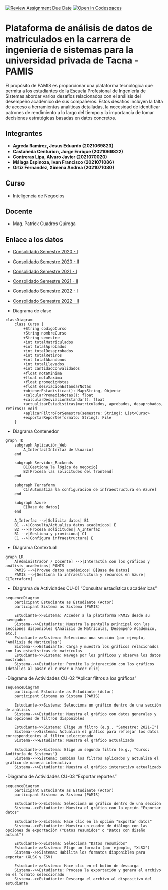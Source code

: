 [![Review Assignment Due Date](https://classroom.github.com/assets/deadline-readme-button-22041afd0340ce965d47ae6ef1cefeee28c7c493a6346c4f15d667ab976d596c.svg)](https://classroom.github.com/a/OKCDjH9I)
[![Open in Codespaces](https://classroom.github.com/assets/launch-codespace-2972f46106e565e64193e422d61a12cf1da4916b45550586e14ef0a7c637dd04.svg)](https://classroom.github.com/open-in-codespaces?assignment_repo_id=17472715)




#  Plataforma de análisis de datos de matriculados en la carrera de ingeniería de sistemas para la universidad privada de Tacna - PAMIS

El propósito de PAMIS es proporcionar una plataforma tecnológica que permita a los estudiantes de la Escuela Profesional de Ingeniería de Sistemas abordar varios desafíos relacionados con el análisis del desempeño académico de sus compañeros. Estos desafíos incluyen la falta de acceso a herramientas analíticas detalladas, la necesidad de identificar patrones de rendimiento a lo largo del tiempo y la importancia de tomar decisiones estratégicas basadas en datos concretos.

## Integrantes
- **Agreda Ramirez, Jesus Eduardo			(2021069823)** 
- **Castañeda Centurion, Jorge Enrique		(2021069822)** 
- **Contreras Lipa, Alvaro Javier			(2021070020)** 
- **Málaga Espinoza, Ivan Francisco		(2021071086)**
- **Ortiz Fernandez, Ximena Andrea			(2021071080)**

## Curso
- Inteligencia de Negocios

## Docente
- Mag. Patrick Cuadros Quiroga

## Enlace a los datos
-  [Consolidado Semestre 2020 - I](https://docs.google.com/spreadsheets/d/1cIg5tDGIJB3h0LbpFJx4EUgkOMIlYVMK/edit?usp=sharing&ouid=105683032286356296046&rtpof=true&sd=true)

-  [Consolidado Semestre 2020 - II](https://docs.google.com/spreadsheets/d/1eaYI-YMzZYpGdQ3vCbRQ28YCHEucd3Fi/edit?usp=sharing&ouid=105683032286356296046&rtpof=true&sd=true)

-  [Consolidado Semestre 2021 - I](https://docs.google.com/spreadsheets/d/1oR_VQalTpQ3ZywmnBypG0NKYe4vTw7sf/edit?usp=sharing&ouid=105683032286356296046&rtpof=true&sd=true)

-  [Consolidado Semestre 2021 - II](https://docs.google.com/spreadsheets/d/1x3-4pQaRQgEPI5ymfbOjxNAuNmJLEyI3/edit?usp=sharing&ouid=105683032286356296046&rtpof=true&sd=true)

-  [Consolidado Semestre 2022 - I](https://docs.google.com/spreadsheets/d/1rwH7N_DOPicpMzaNN9rf5wD1CHzeQA0E/edit?usp=sharing&ouid=105683032286356296046&rtpof=true&sd=true)

-  [Consolidado Semestre 2022 - II](https://docs.google.com/spreadsheets/d/10kJhI5DXXkWpJ0_mLp-LQxszpHnUWk9N/edit?usp=sharing&ouid=105683032286356296046&rtpof=true&sd=true)

- Diagrama de clase

```mermaid
classDiagram
    class Curso {
        +String codigoCurso
        +String nombreCurso
        +String semestre
        +int totalMatriculados
        +int totalAprobados
        +int totalDesaprobados
        +int totalRetiros
        +int totalAbandonos
        +int totalLlevados
        +int cantidadConvalidados
        +float notaMinima
        +float notaMaxima
        +float promedioNotas
        +float desviacionEstandarNotas
        +obtenerEstadisticas(): Map<String, Object>
        +calcularPromedioNotas(): float
        +calcularDesviacionEstandar(): float
        +actualizarEstadisticas(matriculados, aprobados, desaprobados, retiros): void
        +aplicarFiltroPorSemestre(semestre: String): List<Curso>
        +exportarReporte(formato: String): File
    }
```

- Diagrama Contenedor
```mermaid
graph TD
    subgraph Aplicación_Web
        A_Interfaz[Interfaz de Usuario]
    end

    subgraph Servidor_Backends
        B1[Gestiona la lógica de negocio]
        B2[Procesa las solicitudes del frontend]
    end

    subgraph Terraform
        C1[Automatiza la configuración de infraestructura en Azure]
    end

    subgraph Azure
        E[Base de datos]
    end

    A_Interfaz -->|Solicita datos| B1
    B1 -->|Consulta/Actualiza datos académicos| E
    B2 -->|Procesa solicitudes| A_Interfaz
    B1 -->|Gestiona y provisiona| C1
    C1 -->|Configura infraestructura| E

```

- Diagrama Contextual
```mermaid
graph LR
    A[Administrador / Docente] -->|Interactúa con los gráficos y análisis académicos| PAMIS
    PAMIS -->|Provee datos académicos| B[Base de Datos]
    PAMIS -->|Gestiona la infraestructura y recursos en Azure| C[Terraform]

```

- Diagrama de Actividades CU-01 “Consultar estadísticas académicas”
```mermaid
sequenceDiagram
    participant Estudiante as Estudiante (Actor)
    participant Sistema as Sistema (PAMIS)

    Estudiante->>Sistema: Acceder a la plataforma PAMIS desde su navegador
    Sistema-->>Estudiante: Muestra la pantalla principal con las secciones disponibles (Análisis de Matrículas, Desempeño Académico, etc.)
    Estudiante->>Sistema: Selecciona una sección (por ejemplo, "Análisis de Matrículas")
    Sistema-->>Estudiante: Carga y muestra los gráficos relacionados con las estadísticas de matrículas
    Estudiante->>Sistema: Navega por los gráficos y observa los datos mostrados
    Sistema-->>Estudiante: Permite la interacción con los gráficos (detalles al pasar el cursor o hacer clic)

```

-Diagrama de Actividades CU-02 “Aplicar filtros a los gráficos”
```mermaid
sequenceDiagram
    participant Estudiante as Estudiante (Actor)
    participant Sistema as Sistema (PAMIS)

    Estudiante->>Sistema: Selecciona un gráfico dentro de una sección de análisis
    Sistema-->>Estudiante: Muestra el gráfico con datos generales y las opciones de filtros disponibles

    Estudiante->>Sistema: Elige un filtro (e.g., "Semestre: 2021-I")
    Sistema-->>Sistema: Actualiza el gráfico para reflejar los datos correspondientes al filtro seleccionado
    Sistema-->>Estudiante: Muestra el gráfico actualizado

    Estudiante->>Sistema: Elige un segundo filtro (e.g., "Curso: Auditoría de Sistemas")
    Sistema-->>Sistema: Combina los filtros aplicados y actualiza el gráfico de manera interactiva
    Sistema-->>Estudiante: Muestra el gráfico interactivo actualizado

```
-Diagrama de Actividades CU-03 “Exportar reportes”
```mermaid
sequenceDiagram
    participant Estudiante as Estudiante (Actor)
    participant Sistema as Sistema (PAMIS)

    Estudiante->>Sistema: Selecciona un gráfico dentro de una sección
    Sistema-->>Estudiante: Muestra el gráfico con la opción "Exportar datos"

    Estudiante->>Sistema: Hace clic en la opción "Exportar datos"
    Sistema-->>Estudiante: Muestra un cuadro de diálogo con las opciones de exportación ("Datos resumidos" o "Datos con diseño actual")

    Estudiante->>Sistema: Selecciona "Datos resumidos"
    Estudiante->>Sistema: Elige un formato (por ejemplo, "XLSX")
    Sistema-->>Sistema: Habilita los formatos disponibles para exportar (XLSX y CSV)

    Estudiante->>Sistema: Hace clic en el botón de descarga
    Sistema-->>Estudiante: Procesa la exportación y genera el archivo en el formato seleccionado
    Sistema-->>Estudiante: Descarga el archivo al dispositivo del estudiante

```